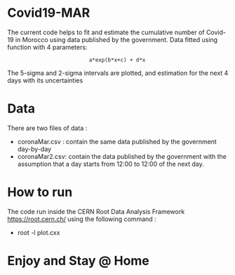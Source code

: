 # Covid19-MAR
The current code helps to fit and estimate the cumulative number of Covid-19 in Morocco using data published by the government.
Data fitted using function with 4 parameters:

                              a*exp(b*x+c) + d*x
The 5-sigma and 2-sigma intervals are plotted, and estimation for the next 4 days with its uncertainties  
# Data 
There are two files of data :
  - coronaMar.csv : contain the same data published by the government day-by-day
  - coronaMar2.csv: contain the data published by the government with the assumption that a day starts from 12:00 to 12:00 of the next day.
# How to run 
The code run inside the CERN Root Data Analysis Framework https://root.cern.ch/ using the following command :
 - root -l plot.cxx
 
# Enjoy and Stay @ Home 
